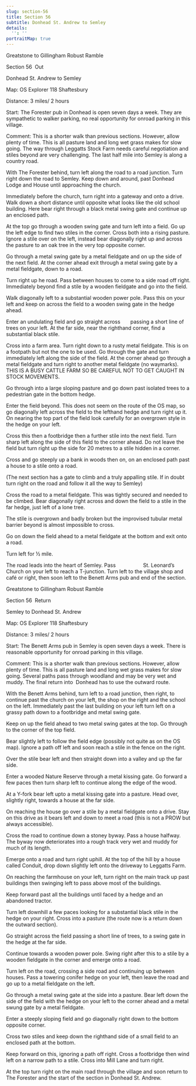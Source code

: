 ```yaml
---
slug: section-56
title: Section 56
subtitle: Donhead St. Andrew to Semley
details:
  '': ''
portraitMap: true
---
```

Greatstone to Gillingham Robust Ramble

Section 56  Out

Donhead St. Andrew to Semley

Map: OS Explorer 118 Shaftesbury

Distance: 3 miles/ 2 hours

Start: The Forester pub in Donhead is open seven days a week. They are sympathetic to walker parking, no real opportunity for onroad parking in this village.

Comment: This is a shorter walk than previous sections. However, allow plenty of time. This is all pasture land and long wet grass makes for slow going. The way through Leggatts Stock Farm needs careful negotiation and stiles beyond are very challenging. The last half mile into Semley is along a country road.

With The Forester behind, turn left along the road to a road junction. Turn right down the road to Semley. Keep down and around, past Donhead Lodge and House until approaching the church.

Immediately before the church, turn right into a gateway and onto a drive. Walk down a short distance until opposite what looks like the old school building. Here bear right through a black metal swing gate and continue up an enclosed path.

At the top go through a wooden swing gate and turn left into a field. Go up the left edge to find two stiles in the corner. Cross both into a rising pasture. Ignore a stile over on the left, instead bear diagonally right up and across the pasture to an oak tree in the very top opposite corner.

Go through a metal swing gate by a metal fieldgate and on up the side of the next field. At the corner ahead exit through a metal swing gate by a metal fieldgate, down to a road.

Turn right up he road. Pass between houses to come to a side road off right. Immediately beyond find a stile by a wooden fieldgate and go into the field.

Walk diagonally left to a substantial wooden power pole. Pass this on your left and keep on across the field to a wooden swing gate in the hedge ahead.

Enter an undulating field and go straight across       passing a short line of trees on your left. At the far side, near the righthand corner, find a substantial black stile.

Cross into a farm area. Turn right down to a rusty metal fieldgate. This is on a footpath but not the one to be used. Go through the gate and turn immediately left along the side of the field. At the corner ahead go through a metal fieldgate and turn right to another metal fieldgate (no waymarks). THIS IS A BUSY CATTLE FARM SO BE CAREFUL NOT TO GET CAUGHT IN STOCK MOVEMENTS.

Go through into a large sloping pasture and go down past isolated trees to a pedestrian gate in the bottom hedge.

Enter the field beyond. This does not seem on the route of the OS map, so go diagonally left across the field to the lefthand hedge and turn right up it. On nearing the top part of the field look carefully for an overgrown style in the hedge on your left.

Cross this then a footbridge then a further stile into the next field. Turn sharp left along the side of this field to the corner ahead. Do not leave the field but turn right up the side for 20 metres to a stile hidden in a corner.

Cross and go steeply up a bank in woods then on, on an enclosed path past a house to a stile onto a road.

(The next section has a gate to climb and a truly appalling stile. If in doubt turn right on the road and follow it all the way to Semley)

Cross the road to a metal fieldgate. This was tightly secured and needed to be climbed. Bear diagonally right across and down the field to a stile in the far hedge, just left of a lone tree.

The stile is overgrown and badly broken but the improvised tubular metal barrier beyond is almost impossible to cross.

Go on down the field ahead to a metal fieldgate at the bottom and exit onto a road.

Turn left for ½ mile.

The road leads into the heart of Semley. Pass                   St. Leonard’s Church on your left to reach a T-junction. Turn left to the village shop and café or right, then soon left to the Benett Arms pub and end of the section.

Greatstone to Gillingham Robust Ramble

Section 56  Return

Semley to Donhead St. Andrew

Map: OS Explorer 118 Shaftesbury

Distance: 3 miles/ 2 hours

Start: The Benett Arms pub in Semley is open seven days a week. There is reasonable opportunity for onroad parking in this village.

Comment: This is a shorter walk than previous sections. However, allow plenty of time. This is all pasture land and long wet grass makes for slow going. Several paths pass through woodland and may be very wet and muddy. The final return into  Donhead has to use the outward route.

With the Benett Arms behind, turn left to a road junction, then right, to continue past the church on your left, the shop on the right and the school on the left. Immediately past the last building on your left turn left on a grassy path down to a footbridge and metal swing gate.

Keep on up the field ahead to two metal swing gates at the top. Go through to the corner of the top field.

Bear slightly left to follow the field edge (possibly not quite as on the OS map). Ignore a path off left and soon reach a stile in the fence on the right.

Over the stile bear left and then straight down into a valley and up the far side.

Enter a wooded Nature Reserve through a metal kissing gate. Go forward a few paces then turn sharp left to continue along the edge of the wood.

At a Y-fork bear left upto a metal kissing gate into a pasture. Head over, slightly right, towards a house at the far side.

On reaching the house go over a stile by a metal fieldgate onto a drive. Stay on this drive as it bears left and down to meet a road (this is not a PROW but always accessible).

Cross the road to continue down a stoney byway. Pass a house halfway. The byway now deteriorates into a rough track very wet and muddy for much of its length.

Emerge onto a road and turn right uphill. At the top of the hill by a house called Conduit, drop down slightly left onto the driveway to Leggatts Farm.

On reaching the farmhouse on your left, turn right on the main track up past buildings then swinging left to pass above most of the buildings.

Keep forward past all the buildings until faced by a hedge and an abandoned tractor.

Turn left downhill a few paces looking for a substantial black stile in the hedge on your right. Cross into a pasture (the route now is a return down the outward section).

Go straight across the field passing a short line of trees, to a swing gate in the hedge at the far side.

Continue towards a wooden power pole. Swing right after this to a stile by a wooden fieldgate in the corner and emerge onto a road.

Turn left on the road, crossing a side road and continuing up between houses. Pass a towering conifer hedge on your left, then leave the road and go up to a metal fieldgate on the left.

Go through a metal swing gate at the side into a pasture. Bear left down the side of the field with the hedge on your left to the corner ahead and a metal swung gate by a metal fieldgate.

Enter a steeply sloping field and go diagonally right down to the bottom opposite corner.

Cross two stiles and keep down the righthand side of a small field to an enclosed path at the bottom.

Keep forward on this, ignoring a path off right. Cross a footbridge then wind left on a narrow path to a stile. Cross into Mill Lane and turn right.

At the top turn right on the main road through the village and soon return to The Forester and the start of the section in Donhead St. Andrew.
